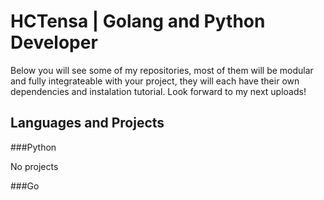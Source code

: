 # HCTensa | Golang and Python Developer

Below you will see some of my repositories, most of them will be modular and fully integrateable with your project, they will each have their own dependencies and instalation tutorial. Look forward to my next uploads!

## Languages and Projects

###Python

No projects

###Go
